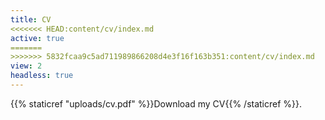 ```yaml
---
title: CV
<<<<<<< HEAD:content/cv/index.md
active: true
=======
>>>>>>> 5832fcaa9c5ad711989866208d4e3f16f163b351:content/cv/index.md
view: 2
headless: true
---
```

{{% staticref "uploads/cv.pdf" %}}Download my CV{{% /staticref %}}.